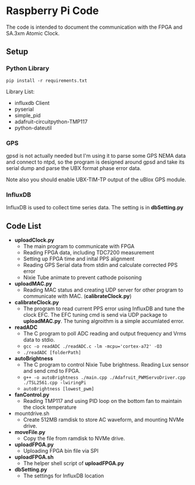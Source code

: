 # Raspberry Pi Code

The code is intended to document the communication with the FPGA and SA.3xm Atomic Clock.

## Setup

### Python Library
```
pip install -r requirements.txt
```
Library List:
* influxdb Client
* pyserial
* simple_pid
* adafruit-circuitpython-TMP117
* python-dateutil

### GPS
gpsd is not actually needed but I'm using it to parse some GPS NEMA data and connect to ntpd, so the program is designed around gpsd and take its serial dump and parse the UBX format phase error data.

Note also you should enable UBX-TIM-TP output of the uBlox GPS module.

### InfluxDB
InfluxDB is used to collect time series data. The setting is in **dbSetting.py**

## Code List

* **uploadClock.py**
    * The main program to communicate with FPGA
    * Reading FPGA data, including TDC7200 measurement
    * Setting up FPGA time and inital PPS alignment
    * Reading GPS Serial data from stdin and calculate corrected PPS error
    * Nixie Tube animate to prevent cathode poisoning
* **uploadMAC.py**
    * Reading MAC status and creating UDP server for other program to communicate with MAC. (**calibrateClock.py**)
* **calibrateClock.py**
    * The program to read current PPS error using InfluxDB and tune the clock EFC. The EFC tuning cmd is send via UDP package to **uploadMAC.py**. The tuning algroithm is a simple accumlated error.
* **readADC**
    * The C program to poll ADC reading and output frequency and Vrms data to stdio.
    * `gcc -o readADC ./readADC.c -lm -mcpu='cortex-a72' -O3`
    * `./readADC [folderPath]`
* **autoBrightness**
    * The C program to control Nixie Tube brightness. Reading Lux sensor and send cmd to FPGA.
    * `g++ -o autoBrightness ./main.cpp ./Adafruit_PWMServoDriver.cpp ./TSL2561.cpp -lwiringPi`
    * `autoBrightness [lowest_pwm]`
* **fanControl.py**
    * Reading TMP117 and using PID loop on the bottom fan to maintain the clock temperature
* mountdrive.sh
    * Create 512MB ramdisk to store AC waveform, and mounting NVMe drive.
* **moveFile.py**
    * Copy the file from ramdisk to NVMe drive.
* **uploadFPGA.py**
    * Uploading FPGA bin file via SPI
* **uploadFPGA.sh**
    * The helper shell script of **uploadFPGA.py**
* **dbSetting.py**
    * The settings for InfluxDB location
    
